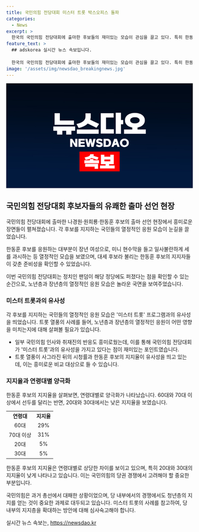 ```yaml
---
title: 국민의힘 전당대회 미스터 트롯 박스오피스 돌파
categories:
  - News
excerpt: >
  한국의 국민의힘 전당대회에 출마한 후보들의 재미있는 모습이 관심을 끌고 있다. 특히 한동훈 후보를 지지하는 장년 여성들의 열렬한 응원과 지지자들의 열기가 돋보였다. 이에 따라 인기 예능 프로그램 미스터 트롯과의 유사성이 논의되며, 한동훈 후보의 연령대별 지지율이 양극화되고 있는 상황이 소개되고 있다. 국민의힘의 당권 경쟁과 2030세대의 지지세 회복에 대한 관심이 집중되고 있다.
feature_text: >
  ## adskorea 실시간 뉴스 속보입니다.

  한국의 국민의힘 전당대회에 출마한 후보들의 재미있는 모습이 관심을 끌고 있다. 특히 한동훈 후보를 지지하는 장년 여성들의 열렬한 응원과 지지자들의 열기가 돋보였다. 이에 따라 인기 예능 프로그램 미스터 트롯과의 유사성이 논의되며, 한동훈 후보의 연령대별 지지율이 양극화되고 있는 상황이 소개되고 있다. 국민의힘의 당권 경쟁과 2030세대의 지지세 회복에 대한 관심이 집중되고 있다.
image: '/assets/img/newsdao_breakingnews.jpg'
---
```


<p><img src="/assets/img/newsdao_breakingnews.jpg" alt="adskorea 속보" /></p>

<h2 data-ke-size="size26">국민의힘 전당대회 후보자들의 유쾌한 출마 선언 현장</h2>

<p>국민의힘 전당대회에 출마한 나경원·원희룡·한동훈 후보의 출마 선언 현장에서 흥미로운 장면들이 펼쳐졌습니다. 각 후보를 지지하는 국민들의 열정적인 응원 모습이 눈길을 끌었습니다.</p>

<p data-ke-size="size16">한동훈 후보를 응원하는 대부분이 장년 여성으로, 미니 현수막을 들고 일사불란하게 세를 과시하는 등 열정적인 모습을 보였으며, 대세 후보라 불리는 한동훈 후보의 지지자들이 갖춘 준비성을 확인할 수 있었습니다.</p>

<p data-ke-size="size16">이번 국민의힘 전당대회는 정치인 팬덤이 해당 정당에도 퍼졌다는 점을 확인할 수 있는 순간으로, 노년층과 장년층의 열정적인 응원 모습은 놀라운 국면을 보여주었습니다.</p>

<h3 data-ke-size="size24">미스터 트롯과의 유사성</h3>

<p>각 후보를 지지하는 국민들의 열정적인 응원 모습은 '미스터 트롯' 프로그램과의 유사성을 띄었습니다. 트롯 열풍의 사례를 들어, 노년층과 장년층의 열정적인 응원이 어떤 영향을 미치는지에 대해 살펴볼 필요가 있습니다.</p>

<ul>
  <li>일부 국민의힘 인사와 취재진의 반응도 흥미로웠는데, 이를 통해 국민의힘 전당대회가 '미스터 트롯'과의 유사성을 가지고 있다는 점이 재미있는 포인트였습니다.</li>
  <li>트롯 열풍이 사그라진 뒤의 시청률과 한동훈 후보의 지지율이 유사성을 띄고 있는데, 이는 흥미로운 비교 대상으로 들 수 있습니다.</li>
</ul>

<h3 data-ke-size="size24">지지율과 연령대별 양극화</h3>

<p>한동훈 후보의 지지율을 살펴보면, 연령대별로 양극화가 나타났습니다. 60대와 70대 이상에서 선두를 달리는 반면, 20대와 30대에서는 낮은 지지율을 보였습니다.</p>

<table>
  <tr>
    <td style="text-align: center; height: 17px;"><b>연령대</b></td>
    <td style="text-align: center; height: 17px;"><b>지지율</b></td>
  </tr>
  <tr>
    <td style="text-align: center; height: 17px;">60대</td>
    <td style="text-align: center; height: 17px;">29%</td>
  </tr>
  <tr>
    <td style="text-align: center; height: 17px;">70대 이상</td>
    <td style="text-align: center; height: 17px;">31%</td>
  </tr>
  <tr>
    <td style="text-align: center; height: 17px;">20대</td>
    <td style="text-align: center; height: 17px;">5%</td>
  </tr>
  <tr>
    <td style="text-align: center; height: 17px;">30대</td>
    <td style="text-align: center; height: 17px;">5%</td>
  </tr>
</table>

<p data-ke-size="size16">한동훈 후보의 지지율은 연령대별로 상당한 차이를 보이고 있으며, 특히 20대와 30대의 지지율이 낮게 나타나고 있습니다. 이는 국민의힘의 당권 경쟁에서 고려해야 할 중요한 부분입니다.</p>

<p data-ke-size="size16">국민의힘은 과거 총선에서 대패한 상황이었으며, 당 내부에서의 경쟁에서도 청년층의 지지를 얻는 것이 중요한 과제로 대두되고 있습니다. 미스터 트롯의 사례를 참고하여, 당 내부의 지지층을 확대하는 방안에 대해 심사숙고해야 합니다.</p>
실시간 뉴스 속보는, <a href="https://newsdao.kr" rel="dofollow">https://newsdao.kr</a>


